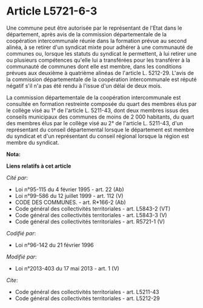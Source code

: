# Article L5721-6-3

Une commune peut être autorisée par le représentant de l'Etat dans le département, après avis de la commission départementale
de la coopération intercommunale réunie dans la formation prévue au second alinéa, à se retirer d'un syndicat mixte pour
adhérer à une communauté de communes ou, lorsque les statuts du syndicat le permettent, à lui retirer une ou plusieurs
compétences qu'elle lui a transférées pour les transférer à la communauté de communes dont elle est membre, dans les
conditions prévues aux deuxième à quatrième alinéas de l'article L. 5212-29. L'avis de la commission départementale de la
coopération intercommunale est réputé négatif s'il n'a pas été rendu à l'issue d'un délai de deux mois. 

La commission départementale de la coopération intercommunale est consultée en formation restreinte composée du quart des
membres élus par le collège visé au 1° de l'article L. 5211-43, dont deux membres issus des conseils municipaux des communes
de moins de 2 000 habitants, du quart des membres élus par le collège visé au 2° de l'article L. 5211-43, d'un représentant
du conseil départemental  lorsque le département est membre du syndicat et d'un représentant du conseil régional lorsque la
région est membre du syndicat.

**Nota:**



**Liens relatifs à cet article**

_Cité par_:

  - Loi n°95-115 du 4 février 1995 - art. 22 (Ab)
  - Loi n°99-586 du 12 juillet 1999 - art. 112 (V)
  - CODE DES COMMUNES. - art. R*166-2 (Ab)
  - Code général des collectivités territoriales - art. L5843-2 (VT)
  - Code général des collectivités territoriales - art. L5843-3 (V)
  - Code général des collectivités territoriales - art. R5721-1 (V)

_Codifié par_:

  - Loi n°96-142 du 21 février 1996

_Modifié par_:

  - Loi n°2013-403 du 17 mai 2013 - art. 1 (V)

_Cite_:

  - Code général des collectivités territoriales - art. L5211-43
  - Code général des collectivités territoriales - art. L5212-29
